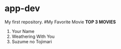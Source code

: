 # app-dev
My first repository.
#My Favorite Movie
**TOP 3 MOVIES**
1. Your Name
2. Weathering With You
3. Suzume no Tojimari
